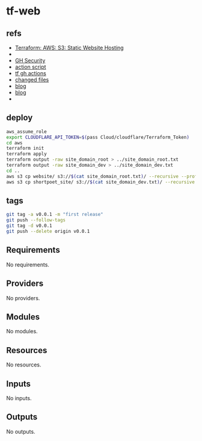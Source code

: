 # tf-web

## refs

- [Terraform: AWS: S3: Static Website Hosting](https://www.terraform.io/docs/providers/aws/r/s3_bucket.html#static-website-hosting)
- [](https://github.com/Pwd9000-ML/Azure-Terraform-Deployments)
- [GH Security](https://docs.github.com/en/actions/security-guides/security-hardening-for-github-actions#understanding-the-risk-of-script-injections)
- [action script](https://github.com/actions/github-script)
- [tf gh actions](https://github.com/dflook/terraform-github-actions)
- [changed files](https://dev.to/scienta/get-changed-files-in-github-actions-1p36)
- [blog](https://gaunacode.com/deploying-terraform-at-scale-with-github-actions)
- [blog](https://blog.testdouble.com/posts/2021-12-07-elevate-your-terraform-workflow-with-github-actions/)
- 

## deploy

```bash
aws_assume_role
export CLOUDFLARE_API_TOKEN=$(pass Cloud/cloudflare/Terraform_Token)
cd aws
terraform init
terraform apply
terraform output -raw site_domain_root > ../site_domain_root.txt
terraform output -raw site_domain_dev > ../site_domain_dev.txt
cd ..
aws s3 cp website/ s3://$(cat site_domain_root.txt)/ --recursive --profile terraform-admin
aws s3 cp shortpoet_site/ s3://$(cat site_domain_dev.txt)/ --recursive --profile terraform-admin
```

## tags

```bash
git tag -a v0.0.1 -m "first release"
git push --follow-tags
git tag -d v0.0.1
git push --delete origin v0.0.1
```


<!-- BEGIN_TF_DOCS -->
## Requirements

No requirements.

## Providers

No providers.

## Modules

No modules.

## Resources

No resources.

## Inputs

No inputs.

## Outputs

No outputs.
<!-- END_TF_DOCS -->
